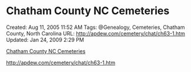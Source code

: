 # Chatham County NC Cemeteries

Created: Aug 11, 2005 11:52 AM
Tags: @Genealogy, Cemeteries, Chatham County, North Carolina
URL: http://apdew.com/cemetery/chat/ch63-1.htm
Updated: Jan 24, 2009 2:29 PM

[Chatham County NC Cemeteries](http://apdew.com/cemetery/chat/ch63-1.htm)

http://apdew.com/cemetery/chat/ch63-1.htm